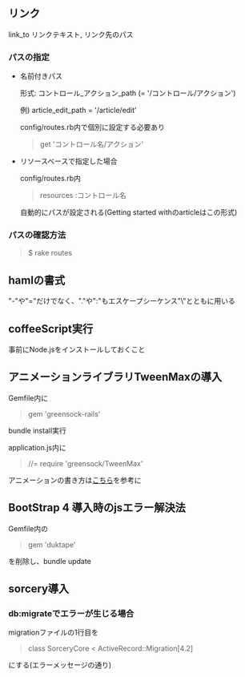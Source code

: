 ## リンク
link_to リンクテキスト, リンク先のパス
### パスの指定
* 名前付きパス

  形式: コントロール_アクション_path (= '/コントロール/アクション')

  例) article_edit_path = '/article/edit'

  config/routes.rb内で個別に設定する必要あり

  > get 'コントロール名/アクション'

* リソースベースで指定した場合

  config/routes.rb内

  > resources :コントロール名

  自動的にパスが設定される(Getting started withのarticleはこの形式)

### パスの確認方法

  > $ rake routes

## hamlの書式
  "-"や"="だけでなく、"."や":"もエスケープシーケンス"\\"とともに用いる

## coffeeScript実行

事前にNode.jsをインストールしておくこと

## アニメーションライブラリTweenMaxの導入

Gemfile内に

> gem 'greensock-rails'

bundle install実行

application.js内に

> //= require 'greensock/TweenMax'

アニメーションの書き方は[こちら](http://www.mdesign-works.com/blog/web/tween-max/)を参考に

## BootStrap 4 導入時のjsエラー解決法

Gemfile内の

> gem 'duktape'

を削除し、bundle update

## sorcery導入
### db:migrateでエラーが生じる場合
migrationファイルの1行目を

> class SorceryCore < ActiveRecord::Migration[4.2]

にする(エラーメッセージの通り)
